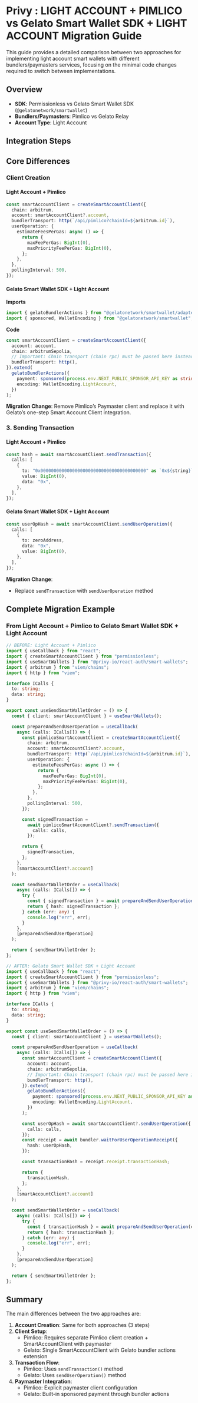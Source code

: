 # Privy : LIGHT ACCOUNT + PIMLICO vs Gelato Smart Wallet SDK + LIGHT ACCOUNT Migration Guide

This guide provides a detailed comparison between two approaches for implementing light account smart wallets with different bundlers/paymasters services, focusing on the minimal code changes required to switch between implementations.

## Overview

- **SDK**: Permissionless vs Gelato Smart Wallet SDK (`@gelatonetwork/smartwallet`)
- **Bundlers/Paymasters**: Pimlico vs Gelato Relay
- **Account Type**: Light Account

## Integration Steps

## Core Differences

### Client Creation

#### Light Account + Pimlico

```typescript
const smartAccountClient = createSmartAccountClient({
  chain: arbitrum,
  account: smartAccountClient?.account,
  bundlerTransport: http(`/api/pimlico?chainId=${arbitrum.id}`),
  userOperation: {
    estimateFeesPerGas: async () => {
      return {
        maxFeePerGas: BigInt(0),
        maxPriorityFeePerGas: BigInt(0),
      };
    },
  },
  pollingInterval: 500,
});
```

#### Gelato Smart Wallet SDK + Light Account

**Imports**

```typescript
import { gelatoBundlerActions } from "@gelatonetwork/smartwallet/adapter";
import { sponsored, WalletEncoding } from "@gelatonetwork/smartwallet";
```

**Code**

```typescript
const smartAccountClient = createSmartAccountClient({
  account: account,
  chain: arbitrumSepolia,
  // Important: Chain transport (chain rpc) must be passed here instead of bundler transport
  bundlerTransport: http(),
}).extend(
  gelatoBundlerActions({
    payment: sponsored(process.env.NEXT_PUBLIC_SPONSOR_API_KEY as string),
    encoding: WalletEncoding.LightAccount,
  })
);
```

**Migration Change**: Remove Pimlico’s Paymaster client and replace it with Gelato’s one-step Smart Account Client integration.

### 3. Sending Transaction

#### Light Account + Pimlico

```typescript
const hash = await smartAccountClient.sendTransaction({
  calls: [
    {
      to: "0x0000000000000000000000000000000000000000" as `0x${string}`,
      value: BigInt(0),
      data: "0x",
    },
  ],
});
```

#### Gelato Smart Wallet SDK + Light Account

```typescript
const userOpHash = await smartAccountClient.sendUserOperation({
  calls: [
    {
      to: zeroAddress,
      data: "0x",
      value: BigInt(0),
    },
  ],
});
```

**Migration Change**:

- Replace `sendTransaction` with `sendUserOperation` method

## Complete Migration Example

### From Light Account + Pimlico to Gelato Smart Wallet SDK + Light Account

```typescript
// BEFORE: Light Account + Pimlico
import { useCallback } from "react";
import { createSmartAccountClient } from "permissionless";
import { useSmartWallets } from "@privy-io/react-auth/smart-wallets";
import { arbitrum } from "viem/chains";
import { http } from "viem";

interface ICalls {
  to: string;
  data: string;
}

export const useSendSmartWalletOrder = () => {
  const { client: smartAccountClient } = useSmartWallets();

  const prepareAndSendUserOperation = useCallback(
    async (calls: ICalls[]) => {
      const pimlicoSmartAccountClient = createSmartAccountClient({
        chain: arbitrum,
        account: smartAccountClient?.account,
        bundlerTransport: http(`/api/pimlico?chainId=${arbitrum.id}`),
        userOperation: {
          estimateFeesPerGas: async () => {
            return {
              maxFeePerGas: BigInt(0),
              maxPriorityFeePerGas: BigInt(0),
            };
          },
        },
        pollingInterval: 500,
      });

      const signedTransaction =
        await pimlicoSmartAccountClient?.sendTransaction({
          calls: calls,
        });

      return {
        signedTransaction,
      };
    },
    [smartAccountClient?.account]
  );

  const sendSmartWalletOrder = useCallback(
    async (calls: ICalls[]) => {
      try {
        const { signedTransaction } = await prepareAndSendUserOperation(calls);
        return { hash: signedTransaction };
      } catch (err: any) {
        console.log("err", err);
      }
    },
    [prepareAndSendUserOperation]
  );

  return { sendSmartWalletOrder };
};
```

```typescript
// AFTER: Gelato Smart Wallet SDK + Light Account
import { useCallback } from "react";
import { createSmartAccountClient } from "permissionless";
import { useSmartWallets } from "@privy-io/react-auth/smart-wallets";
import { arbitrum } from "viem/chains";
import { http } from "viem";

interface ICalls {
  to: string;
  data: string;
}

export const useSendSmartWalletOrder = () => {
  const { client: smartAccountClient } = useSmartWallets();

  const prepareAndSendUserOperation = useCallback(
    async (calls: ICalls[]) => {
      const smartAccountClient = createSmartAccountClient({
        account: account,
        chain: arbitrumSepolia,
        // Important: Chain transport (chain rpc) must be passed here instead of bundler transport
        bundlerTransport: http(),
      }).extend(
        gelatoBundlerActions({
          payment: sponsored(process.env.NEXT_PUBLIC_SPONSOR_API_KEY as string),
          encoding: WalletEncoding.LightAccount,
        })
      );

      const userOpHash = await smartAccountClient?.sendUserOperation({
        calls: calls,
      });
      const receipt = await bundler.waitForUserOperationReceipt({
        hash: userOpHash,
      });

      const transactionHash = receipt.receipt.transactionHash;

      return {
        transactionHash,
      };
    },
    [smartAccountClient?.account]
  );

  const sendSmartWalletOrder = useCallback(
    async (calls: ICalls[]) => {
      try {
        const { transactionHash } = await prepareAndSendUserOperation(calls);
        return { hash: transactionHash };
      } catch (err: any) {
        console.log("err", err);
      }
    },
    [prepareAndSendUserOperation]
  );

  return { sendSmartWalletOrder };
};
```

## Summary

The main differences between the two approaches are:

1. **Account Creation**: Same for both approaches (3 steps)
2. **Client Setup**:
   - Pimlico: Requires separate Pimlico client creation + SmartAccountClient with paymaster
   - Gelato: Single SmartAccountClient with Gelato bundler actions extension
3. **Transaction Flow**:
   - Pimlico: Uses `sendTransaction()` method
   - Gelato: Uses `sendUserOperation()` method
4. **Paymaster Integration**:
   - Pimlico: Explicit paymaster client configuration
   - Gelato: Built-in sponsored payment through bundler actions

